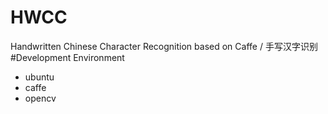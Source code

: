 # HWCC
Handwritten Chinese Character Recognition based on Caffe / 手写汉字识别
#Development Environment
* ubuntu
* caffe
* opencv
